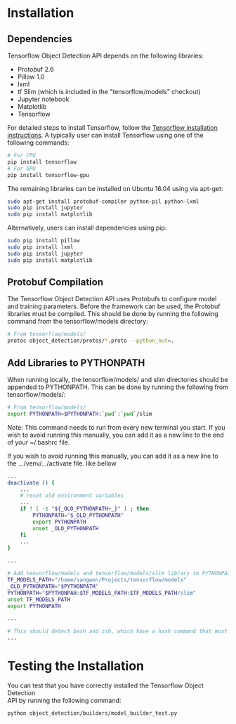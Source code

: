 # Installation

## Dependencies

Tensorflow Object Detection API depends on the following libraries:

* Protobuf 2.6
* Pillow 1.0
* lxml
* tf Slim (which is included in the "tensorflow/models" checkout)
* Jupyter notebook
* Matplotlib
* Tensorflow

For detailed steps to install Tensorflow, follow the
[Tensorflow installation instructions](https://www.tensorflow.org/install/).
A typically user can install Tensorflow using one of the following commands:

``` bash
# For CPU
pip install tensorflow
# For GPU
pip install tensorflow-gpu
```

The remaining libraries can be installed on Ubuntu 16.04 using via apt-get:

``` bash
sudo apt-get install protobuf-compiler python-pil python-lxml
sudo pip install jupyter
sudo pip install matplotlib
```

Alternatively, users can install dependencies using pip:

``` bash
sudo pip install pillow
sudo pip install lxml
sudo pip install jupyter
sudo pip install matplotlib
```

## Protobuf Compilation

The Tensorflow Object Detection API uses Protobufs to configure model and
training parameters. Before the framework can be used, the Protobuf libraries
must be compiled. This should be done by running the following command from
the tensorflow/models directory:


``` bash
# From tensorflow/models/
protoc object_detection/protos/*.proto --python_out=.
```

## Add Libraries to PYTHONPATH

When running locally, the tensorflow/models/ and slim directories should be
appended to PYTHONPATH. This can be done by running the following from
tensorflow/models/:


``` bash
# From tensorflow/models/
export PYTHONPATH=$PYTHONPATH:`pwd`:`pwd`/slim
```

Note: This command needs to run from every new terminal you start. If you wish
to avoid running this manually, you can add it as a new line to the end of your
~/.bashrc file.

If you wish to avoid running this manually, you can add it as a new line to the .../venv/.../activate file. like bellow

``` bash
...
deactivate () {
    ...
    # reset old environment variables
    ...
    if ! [ -z "${_OLD_PYTHONPATH+_}" ] ; then
        PYTHONPATH="$_OLD_PYTHONPATH"
        export PYTHONPATH
        unset _OLD_PYTHONPATH
    fi
    ...
}

...

# Add tensorflow/models and tensorflow/models/slim library to PYTHONPATH
TF_MODELS_PATH="/home/sangwon/Projects/tensorflow/models"
_OLD_PYTHONPATH="$PYTHONPATH"
PYTHONPATH="$PYTHONPAH:$TF_MODELS_PATH:$TF_MODELS_PATH/slim"
unset TF_MODELS_PATH
export PYTHONPATH

...

# This should detect bash and zsh, which have a hash command that must
...
```

# Testing the Installation

You can test that you have correctly installed the Tensorflow Object Detection\
API by running the following command:

```bash
python object_detection/builders/model_builder_test.py
```
